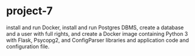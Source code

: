 # project-7

install and run Docker, install and run Postgres DBMS, create a database and a user with full rights, and create a Docker image containing Python 3 with Flask, Psycopg2, and ConfigParser libraries and application code and configuration file.
